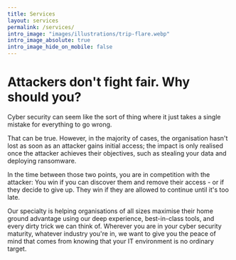 ```yaml
---
title: Services
layout: services
permalink: /services/
intro_image: "images/illustrations/trip-flare.webp"
intro_image_absolute: true
intro_image_hide_on_mobile: false
---
```


# Attackers don't fight fair. Why should you?

Cyber security can seem like the sort of thing where it just takes a single mistake for everything to go wrong.

That can be true. However, in the majority of cases, the organisation hasn't lost as soon as an attacker gains initial access; the impact is only realised once the attacker achieves their objectives, such as stealing your data and deploying ransomware.

In the time between those two points, you are in competition with the attacker: You win if you can discover them and remove their access - or if they decide to give up. They win if they are allowed to continue until it's too late.

Our specialty is helping organisations of all sizes maximise their home ground advantage using our deep experience, best-in-class tools, and every dirty trick we can think of. Wherever you are in your cyber security maturity, whatever industry you're in, we want to give you the peace of mind that comes from knowing that your IT environment is no ordinary target.